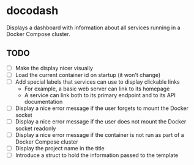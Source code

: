# docodash

Displays a dashboard with information about all services running in a Docker Compose cluster. 

## TODO

- [ ] Make the display nicer visually
- [ ] Load the current container id on startup (it won't change)
- [ ] Add special labels that services can use to display clickable links
  - For example, a basic web server can link to its homepage
  - A service can link both to its primary endpoint and to its API documentation
- [ ] Display a nice error message if the user forgets to mount the Docker socket
- [ ] Display a nice error message if the user does not mount the Docker socket readonly
- [ ] Display a nice error message if the container is not run as part of a Docker Compose cluster
- [ ] Display the project name in the title
- [ ] Introduce a struct to hold the information passed to the template